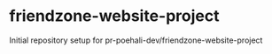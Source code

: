 # friendzone-website-project

Initial repository setup for pr-poehali-dev/friendzone-website-project